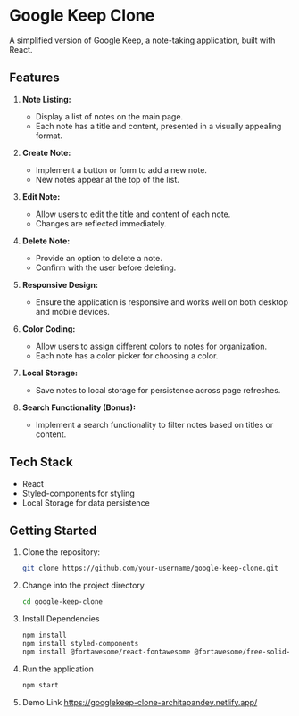 # Google Keep Clone

A simplified version of Google Keep, a note-taking application, built with React.

## Features

1. **Note Listing:**
   - Display a list of notes on the main page.
   - Each note has a title and content, presented in a visually appealing format.

2. **Create Note:**
   - Implement a button or form to add a new note.
   - New notes appear at the top of the list.

3. **Edit Note:**
   - Allow users to edit the title and content of each note.
   - Changes are reflected immediately.

4. **Delete Note:**
   - Provide an option to delete a note.
   - Confirm with the user before deleting.

5. **Responsive Design:**
   - Ensure the application is responsive and works well on both desktop and mobile devices.

6. **Color Coding:**
   - Allow users to assign different colors to notes for organization.
   - Each note has a color picker for choosing a color.

7. **Local Storage:**
   - Save notes to local storage for persistence across page refreshes.

8. **Search Functionality (Bonus):**
   - Implement a search functionality to filter notes based on titles or content.

## Tech Stack

- React
- Styled-components for styling
- Local Storage for data persistence

## Getting Started

1. Clone the repository:

   ```bash
   git clone https://github.com/your-username/google-keep-clone.git
2. Change into the project directory

   ```bash
   cd google-keep-clone
   
3. Install Dependencies

   ```bash
   npm install
   npm install styled-components
   npm install @fortawesome/react-fontawesome @fortawesome/free-solid-svg-icons

4. Run the application

   ```bash
   npm start
5. Demo Link
   https://googlekeep-clone-architapandey.netlify.app/
